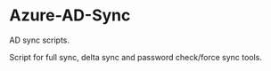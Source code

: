 # Azure-AD-Sync
AD sync scripts.

Script for full sync, delta sync and password check/force sync tools.
